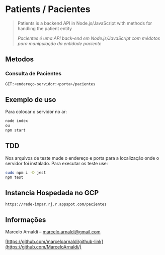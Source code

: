 # Patients / Pacientes
>
>Patients is a backend API in Node.js/JavaScript with methods for handling the patient entity<p><p>
><i>Pacientes é uma API back-end em Node.js/JavaScript com médotos para manipulação da entidade paciente</i>

## Metodos

### Consulta de Pacientes
```sh
GET:<endereço-servidor:<porta>/pacientes
```

## Exemplo de uso

Para colocar o servidor no ar:

```sh
node index
ou
npm start
```

## TDD

Nos arquivos de teste mude o endereço e porta para a localização onde o servidor foi instalado. 
Para executar os teste use:

```sh
sudo npm i -D jest
npm test
```

## Instancia Hospedada no GCP
```
https://rede-impar.rj.r.appspot.com/pacientes
```

## Informações

Marcelo Arnaldi – marcelo.arnaldi@gmail.com

[https://github.com/marceloarnaldi/github-link](https://github.com/MarceloArnaldi/)

[https://github.com/marceloarnaldi/github-link]:(https://github.com/MarceloArnaldi/)
[PostgreSQL]:(https://www.postgresql.org/download/)